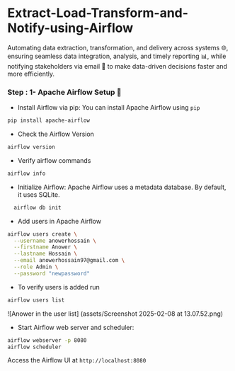 # Extract-Load-Transform-and-Notify-using-Airflow
Automating data extraction, transformation, and delivery across systems 🌐, ensuring seamless data integration, analysis, and timely reporting 📊, while notifying stakeholders via email 📧 to make data-driven decisions faster and more efficiently.


### Step : 1- Apache Airflow Setup 🚀

- Install Airflow via pip:
You can install Apache Airflow using `pip`
```bash
pip install apache-airflow
```

- Check the Airflow Version
```bash
airflow version
```

- Verify airflow commands
```bash
airflow info
```

- Initialize Airflow:
Apache Airflow uses a metadata database. By default, it uses SQLite.
```bash
  airflow db init
```

- Add users in Apache Airflow
```bash
airflow users create \
  --username anowerhossain \
  --firstname Anower \
  --lastname Hossain \
  --email anowerhossain97@gmail.com \
  --role Admin \
  --password "newpassword"
```
- To verify users is added run

```bash
airflow users list
```
![Anower in the user list] (assets/Screenshot 2025-02-08 at 13.07.52.png) 


- Start Airflow web server and scheduler:
```bash
airflow webserver -p 8080
airflow scheduler
```
Access the Airflow UI at `http://localhost:8080`

